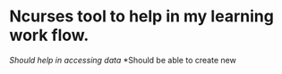 # Ncurses tool to help in my learning work flow. 

*Should help in accessing data*
*Should be able to create new 
